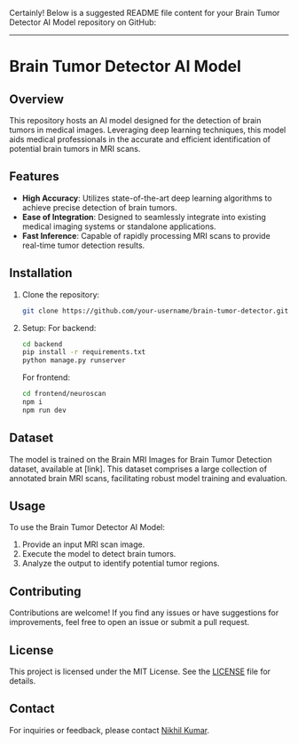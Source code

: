 Certainly! Below is a suggested README file content for your Brain Tumor Detector AI Model repository on GitHub:

---

# Brain Tumor Detector AI Model

## Overview

This repository hosts an AI model designed for the detection of brain tumors in medical images. Leveraging deep learning techniques, this model aids medical professionals in the accurate and efficient identification of potential brain tumors in MRI scans.

## Features

- **High Accuracy**: Utilizes state-of-the-art deep learning algorithms to achieve precise detection of brain tumors.
- **Ease of Integration**: Designed to seamlessly integrate into existing medical imaging systems or standalone applications.
- **Fast Inference**: Capable of rapidly processing MRI scans to provide real-time tumor detection results.

## Installation

1. Clone the repository:

    ```bash
    git clone https://github.com/your-username/brain-tumor-detector.git
    ```

2. Setup:
   For backend:
    ```bash
    cd backend
    pip install -r requirements.txt
    python manage.py runserver
    ```
   For frontend:
    ```bash
    cd frontend/neuroscan
    npm i
    npm run dev
    ```

## Dataset

The model is trained on the Brain MRI Images for Brain Tumor Detection dataset, available at [link]. This dataset comprises a large collection of annotated brain MRI scans, facilitating robust model training and evaluation.

## Usage

To use the Brain Tumor Detector AI Model:

1. Provide an input MRI scan image.
2. Execute the model to detect brain tumors.
3. Analyze the output to identify potential tumor regions.

## Contributing

Contributions are welcome! If you find any issues or have suggestions for improvements, feel free to open an issue or submit a pull request.

## License

This project is licensed under the MIT License. See the [LICENSE](LICENSE) file for details.

## Contact

For inquiries or feedback, please contact [Nikhil Kumar](mailto:thenikhilkumar1@gmail.com).
